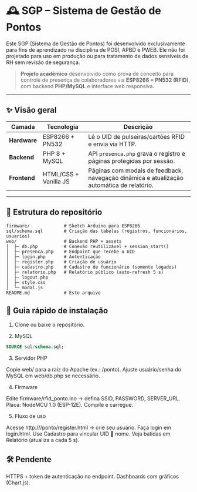 # 🕰️ SGP – Sistema de Gestão de Pontos

Este SGP (Sistema de Gestão de Pontos) foi desenvolvido exclusivamente para fins de aprendizado na disciplina de POSI, APBD e PWEB. Ele não foi projetado para uso em produção ou para tratamento de dados sensíveis de RH sem revisão de segurança.

> **Projeto acadêmico** desenvolvido como prova de conceito para controle de presença de colaboradores via **ESP8266 + PN532 (RFID)**, com backend **PHP/MySQL** e interface web responsiva.

---

## ✨ Visão geral

| Camada        | Tecnologia | Descrição                                                    |
|---------------|------------|--------------------------------------------------------------|
| **Hardware**  | ESP8266 + PN532 | Lê o UID de pulseiras/cartões RFID e envia via HTTP.      |
| **Backend**   | PHP 8 + MySQL | API `presenca.php` grava o registro e páginas protegidas por sessão. |
| **Frontend**  | HTML/CSS + Vanilla JS | Páginas com modais de feedback, navegação dinâmica e atualização automática de relatório. |

---

## 📂 Estrutura do repositório

```text
firmware/             # Sketch Arduino para ESP8266
sql/schema.sql        # Criação das tabelas (registros, funcionarios, usuarios)
web/                  # Backend PHP + assets
│  ├─ db.php          # Conexão reutilizável + session_start()
│  ├─ presenca.php    # Endpoint que recebe o UID
│  ├─ login.php       # Autenticação
│  ├─ register.php    # Criação de usuário
│  ├─ cadastro.php    # Cadastro de funcionário (somente logados)
│  ├─ relatorio.php   # Relatório público (auto-refresh 5 s)
│  ├─ logout.php
│  ├─ style.css
│  └─ modal.js
README.md             # Este arquivo
```

## 🚀 Guia rápido de instalação
1. Clone ou baixe o repositório.

2. MySQL

```sql
SOURCE sql/schema.sql;
```

3. Servidor PHP

Copie web/ para a raiz do Apache (ex.: /ponto).
Ajuste usuário/senha do MySQL em web/db.php se necessário.

4. Firmware

Edite firmware/rfid_ponto.ino → defina SSID, PASSWORD, SERVER_URL.
Placa: NodeMCU 1.0 (ESP-12E).
Compile e carregue.

5. Fluxo de uso

Acesse http://<host>/ponto/register.html → crie seu usuário.
Faça login em login.html.
Use Cadastro para vincular UID 🔄 nome.
Veja batidas em Relatório (atualiza a cada 5 s).


## 🛠️ Pendente

HTTPS + token de autenticação no endpoint.
Dashboards com gráficos (Chart.js).
